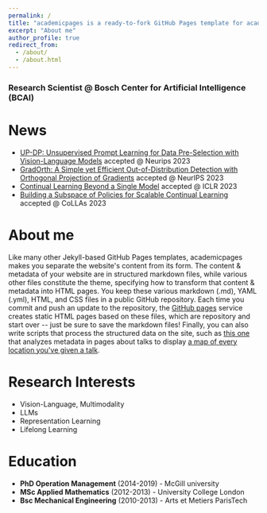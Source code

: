 ```yaml
---
permalink: /
title: "academicpages is a ready-to-fork GitHub Pages template for academic personal websites"
excerpt: "About me"
author_profile: true
redirect_from: 
  - /about/
  - /about.html
---
```


### Research Scientist @ Bosch Center for Artificial Intelligence (BCAI)

News
======
* [UP-DP: Unsupervised Prompt Learning for Data Pre-Selection with Vision-Language Models](https://arxiv.org/abs/2307.11227) accepted  @ Neurips 2023
* [GradOrth: A Simple yet Efficient Out-of-Distribution Detection with Orthogonal Projection of Gradients](https://arxiv.org/abs/2308.00310) accepted @ NeurIPS 2023
* [Continual Learning Beyond a Single Model](https://arxiv.org/abs/2211.10445) accepted @ ICLR 2023
* [Building a Subspace of Policies for Scalable Continual Learning](https://arxiv.org/abs/2202.09826) accepted @ CoLLAs 2023


About me
======
Like many other Jekyll-based GitHub Pages templates, academicpages makes you separate the website's content from its form. The content & metadata of your website are in structured markdown files, while various other files constitute the theme, specifying how to transform that content & metadata into HTML pages. You keep these various markdown (.md), YAML (.yml), HTML, and CSS files in a public GitHub repository. Each time you commit and push an update to the repository, the [GitHub pages](https://pages.github.com/) service creates static HTML pages based on these files, which are repository and start over -- just be sure to save the markdown files! Finally, you can also write scripts that process the structured data on the site, such as [this one](https://github.com/academicpages/academicpages.github.io/blob/master/talkmap.ipynb) that analyzes metadata in pages about talks to display [a map of every location you've given a talk](https://academicpages.github.io/talkmap.html).

Research Interests
======
+  Vision-Language, Multimodality 
+  LLMs
+  Representation Learning
+  Lifelong Learning  


Education
======
+  <i class="fas fa-graduation-cap"></i> **PhD Operation Management** (2014-2019) - McGill university
+  <i class="fas fa-graduation-cap"></i> **MSc Applied Mathematics** (2012-2013) - University College London 
+  <i class="fas fa-graduation-cap"></i> **Bsc Mechanical Engineering** (2010-2013) - Arts et Metiers ParisTech





